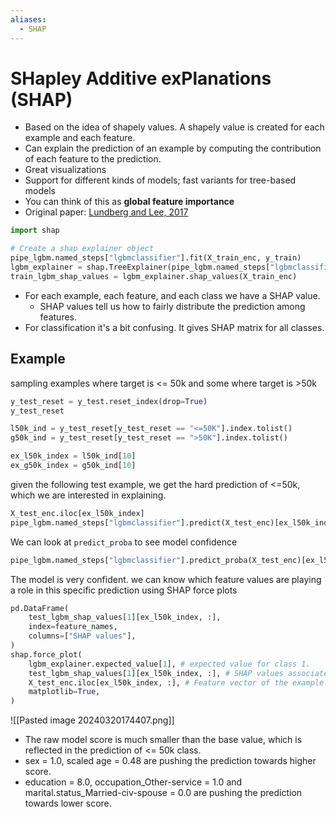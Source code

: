 ```yaml
---
aliases:
  - SHAP
---
```

# SHapley Additive exPlanations (SHAP)
- Based on the idea of shapely values. A shapely value is created for each example and each feature. 
- Can explain the prediction of an example by computing the contribution of each feature to the prediction. 
- Great visualizations 
- Support for different kinds of models; fast variants for tree-based models
- You can think of this as **global feature importance**
- Original paper: [Lundberg and Lee, 2017](https://arxiv.org/pdf/1705.07874.pdf)
```python
import shap

# Create a shap explainer object 
pipe_lgbm.named_steps["lgbmclassifier"].fit(X_train_enc, y_train)
lgbm_explainer = shap.TreeExplainer(pipe_lgbm.named_steps["lgbmclassifier"])
train_lgbm_shap_values = lgbm_explainer.shap_values(X_train_enc)
```
- For each example, each feature, and each class we have a SHAP value.
	- SHAP values tell us how to fairly distribute the prediction among features. 
- For classification it's a bit confusing. It gives SHAP matrix for all classes.
## Example
sampling examples where target is <= 50k and some where target is >50k
```python
y_test_reset = y_test.reset_index(drop=True)
y_test_reset

l50k_ind = y_test_reset[y_test_reset == "<=50K"].index.tolist()
g50k_ind = y_test_reset[y_test_reset == ">50K"].index.tolist()

ex_l50k_index = l50k_ind[10]
ex_g50k_index = g50k_ind[10]
```
given the following test example, we get the hard prediction of <=50k, which we are interested in explaining.
```python
X_test_enc.iloc[ex_l50k_index]
pipe_lgbm.named_steps["lgbmclassifier"].predict(X_test_enc)[ex_l50k_index]
```
We can look at `predict_proba` to see model confidence
```python
pipe_lgbm.named_steps["lgbmclassifier"].predict_proba(X_test_enc)[ex_l50k_index]
```
The model is very confident. we can know which feature values are playing a role in this specific prediction using SHAP force plots
```python
pd.DataFrame(
    test_lgbm_shap_values[1][ex_l50k_index, :],
    index=feature_names,
    columns=["SHAP values"],
)
shap.force_plot(
    lgbm_explainer.expected_value[1], # expected value for class 1. 
    test_lgbm_shap_values[1][ex_l50k_index, :], # SHAP values associated with the example we want to explain
    X_test_enc.iloc[ex_l50k_index, :], # Feature vector of the example 
    matplotlib=True,
)
```
![[Pasted image 20240320174407.png]]
- The raw model score is much smaller than the base value, which is reflected in the prediction of <= 50k class. 
- sex = 1.0, scaled age = 0.48 are pushing the prediction towards higher score. 
- education = 8.0, occupation_Other-service = 1.0 and marital.status_Married-civ-spouse = 0.0 are pushing the prediction towards lower score. 